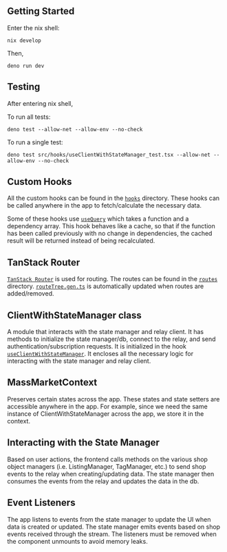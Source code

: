 ## Getting Started

Enter the nix shell:

```
nix develop
```
Then,

```
deno run dev 
```
## Testing

After entering nix shell,

To run all tests:

```
deno test --allow-net --allow-env --no-check
```

To run a single test:
```
deno test src/hooks/useClientWithStateManager_test.tsx --allow-net --allow-env --no-check
```

## Custom Hooks

All the custom hooks can be found in the [`hooks`](src/hooks) directory. These hooks can be called anywhere in the app to fetch/calculate the necessary data. 

Some of these hooks use [`useQuery`](src/hooks/useQuery.ts) which takes a function and a dependency array. This hook behaves like a cache, so that if the function has been called previously with no change in dependencies, the cached result will be returned instead of being recalculated.

## TanStack Router

[`TanStack Router`](https://tanstack.com/router) is used for routing. The routes can be found in the [`routes`](src/routes) directory. [`routeTree.gen.ts`](src/routeTree.gen.ts) is automatically updated when routes are added/removed.

## ClientWithStateManager class

A module that interacts with the state manager and relay client. It has methods to initialize the state manager/db, connect to the relay, and send authentication/subscription requests. It is initialized in the hook [`useClientWithStateManager`](src/hooks/useClientWithStateManager.ts). It encloses all the necessary logic for interacting with the state manager and relay client.

## MassMarketContext
Preserves certain states across the app. These states and state setters are accessible anywhere in the app. For example, since we need the same instance of ClientWithStateManager across the app, we store it in the context.

## Interacting with the State Manager

Based on user actions, the frontend calls methods on the various shop object managers (i.e. ListingManager, TagManager, etc.) to send shop events to the relay when creating/updating data. The state manager then consumes the events from the relay and updates the data in the db.

## Event Listeners

The app listens to events from the state manager to update the UI when data is created or updated. The state manager emits events based on shop events received through the stream. The listeners must be removed when the component unmounts to avoid memory leaks.